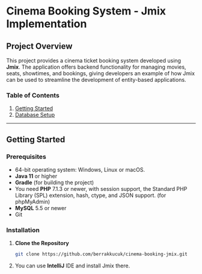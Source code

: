 # Cinema Booking System - Jmix Implementation

## Project Overview
This project provides a cinema ticket booking system developed using **Jmix**. The application offers backend functionality for managing movies, seats, showtimes, and bookings, giving developers an example of how Jmix can be used to streamline the development of entity-based applications.

### Table of Contents
1. [Getting Started](#getting-started)
3. [Database Setup](#database-setup)

---

## Getting Started

### Prerequisites
- 64-bit operating system: Windows, Linux or macOS.
-  **Java 11** or higher
- **Gradle** (for building the project)
- You need **PHP** 7.1.3 or newer, with session support, the Standard PHP Library (SPL) extension, hash, ctype, and JSON support. (for phpMyAdmin)
- **MySQL** 5.5 or newer
- Git

### Installation

1. **Clone the Repository**
    ```bash
   git clone https://github.com/berrakkucuk/cinema-booking-jmix.git
2. You can use **IntelliJ** IDE and install Jmix there.
